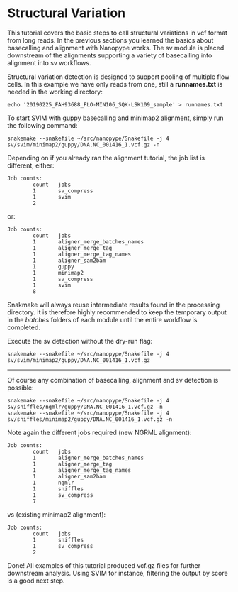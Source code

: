 # Structural Variation

This tutorial covers the basic steps to call structural variations in vcf format from long reads. In the previous sections you learned the basics about basecalling and alignment with Nanopype works. The sv module is placed downstream of the alignments supporting a variety of basecalling into alignment into sv workflows.

Structural variation detection is designed to support pooling of multiple flow cells. In this example we have only reads from one, still a **runnames.txt** is needed in the working directory:

```
echo '20190225_FAH93688_FLO-MIN106_SQK-LSK109_sample' > runnames.txt
```

To start SVIM with guppy basecalling and minimap2 alignment, simply run the following command:

```
snakemake --snakefile ~/src/nanopype/Snakefile -j 4 sv/svim/minimap2/guppy/DNA.NC_001416_1.vcf.gz -n
```

Depending on if you already ran the alignment tutorial, the job list is different, either:

    Job counts:
            count   jobs
            1       sv_compress
            1       svim
            2

or:

    Job counts:
            count   jobs
            1       aligner_merge_batches_names
            1       aligner_merge_tag
            1       aligner_merge_tag_names
            1       aligner_sam2bam
            1       guppy
            1       minimap2
            1       sv_compress
            1       svim
            8

Snakmake will always reuse intermediate results found in the processing directory. It is therefore highly recommended to keep the temporary output in the *batches* folders of each module until the entire workflow is completed.

Execute the sv detection without the dry-run flag:

```
snakemake --snakefile ~/src/nanopype/Snakefile -j 4 sv/svim/minimap2/guppy/DNA.NC_001416_1.vcf.gz
```

***

Of course any combination of basecalling, alignment and sv detection is possible:

```
snakemake --snakefile ~/src/nanopype/Snakefile -j 4 sv/sniffles/ngmlr/guppy/DNA.NC_001416_1.vcf.gz -n
snakemake --snakefile ~/src/nanopype/Snakefile -j 4 sv/sniffles/minimap2/guppy/DNA.NC_001416_1.vcf.gz -n
```

Note again the different jobs required (new NGRML alignment):

    Job counts:
            count   jobs
            1       aligner_merge_batches_names
            1       aligner_merge_tag
            1       aligner_merge_tag_names
            1       aligner_sam2bam
            1       ngmlr
            1       sniffles
            1       sv_compress
            7

vs (existing minimap2 alignment):

    Job counts:
            count   jobs
            1       sniffles
            1       sv_compress
            2

Done! All examples of this tutorial produced vcf.gz files for further downstream analysis. Using SVIM for instance, filtering the output by score is a good next step.
